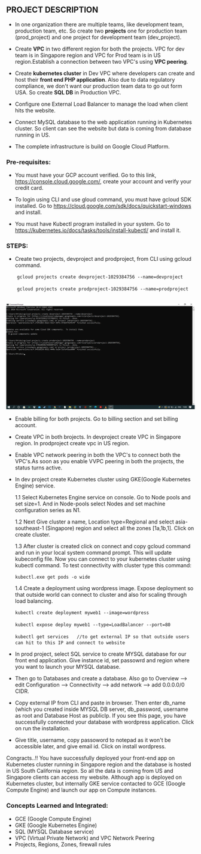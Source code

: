 ## PROJECT DESCRIPTION

- In one organization there are multiple teams, like development team, production team, etc. So create two **projects** one for production team (prod_project) and one project for development team (dev_project).

- Create **VPC** in two different region for both the projects. VPC for dev team is in Singapore region and VPC for Prod team is in US region.Establish a connection between two VPC's using **VPC peering**.

- Create **kubernetes cluster** in Dev VPC where developers can create and host their **front end PHP application**. Also due to data regulatory compliance, we don't want our production team data to go out form USA. So create **SQL DB** in Production VPC.

- Configure one External Load Balancer to manage the load when client hits the website.

- Connect MySQL database to the web application running in Kubernetes cluster. So client can see the website but data is coming from database running in US.

- The complete infrastructure is build on Google Cloud Platform.

### Pre-requisites:

- You must have your GCP account verified. Go to this link, https://console.cloud.google.com/, create your account and verify your credit card.

- To login using CLI and use gloud command, you must have gcloud SDK installed. Go to https://cloud.google.com/sdk/docs/quickstart-windows and install.

- You must have Kubectl program installed in your system. Go to https://kubernetes.io/docs/tasks/tools/install-kubectl/ and install it.

### STEPS:

- Create two projects, devproject and prodproject, from CLI using gcloud command.
```
    gcloud projects create devproject-1029384756 --name=devproject

    gcloud projects create prodproject-1029384756 --name=prodproject
    
```
![](/screenshots/Screenshot(56).png)
- Enable billing for both projects. Go to billing section and set billing account.

- Create VPC in both brojects. In devproject create VPC in Singapore region. In prodproject create vpc in US region.

- Enable VPC network peering in both the VPC's to connect both the VPC's.As soon as you enable VVPC peering in both the projects, the status turns active.

- In dev project create Kubernetes cluster using GKE(Google Kubernetes Engine) service.
  
  1.1 Select Kubernetes Engine service on console. Go to Node pools and set size=1. And in Node-pools select Nodes and set machine configuration series as N1.
  
  1.2 Next Give cluster a name, Location type=Regional and select asia-southeast-1 (Singapore) region and select all the zones [1a,1b,1]. Click on create cluster.
  
  1.3 After cluster is created click on connect and copy gcloud command and run in your local system command prompt. This will update kubeconfig file. Now you can connect to your kubernetes cluster using kubectl command. To test connectivity with cluster type this command:
  ```
  kubectl.exe get pods -o wide
  
  ```
  1.4 Create a deployment using wordpress image. Expose deployment so that outside world can connect to cluster and also for scaling through load balancing.
  
  ```
  kubectl create deployment myweb1 --image=wordpress
  
  kubectl expose deploy myweb1 --type=LoadBalancer --port=80
  
  kubectl get services   //to get external IP so that outside users can hit to this IP and connect to website
  
  ```
  
- In prod project, select SQL service to create MYSQL database for our front end application. Give instance id, set passowrd and region where you want to launch your MYSQL database.

- Then go to Databases and create a database. Also go to Overview --> edit Configuration --> Connectivity --> add network --> add 0.0.0.0/0 CIDR. 

- Copy external IP from CLI and paste in browser. Then enter db_name (which you created inside MYSQL DB server, db_password, username as root and Database Host as publicIp. If you see this page, you have successfully connected your database with wordpress application. Click on run the installation.

- Give title, username, copy passoword to notepad as it won't be accessible later, and give email id. Click on install wordpress.

Congracts..!! You have successfully deployed your front-end app on Kubernetes cluster running in Singapore region and the database is hosted in US South California region. So all the data is coming from US and Singapore clients can access my website. Although app is deployed on Kubernetes cluster, but internally GKE service contacted to GCE (Google Compute Engine) and launch our app on Compute instances.

### Concepts Learned and Integrated:

- GCE (Google Compute Engine)
- GKE (Google Kubernetes Engine)
- SQL (MYSQL Database service)
- VPC (Virtual Private Network) and VPC Network Peering
- Projects, Regions, Zones, firewall rules
